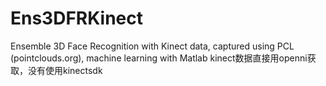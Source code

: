 # Ens3DFRKinect
Ensemble 3D Face Recognition with Kinect data, captured using PCL (pointclouds.org), machine learning with Matlab
kinect数据直接用openni获取，没有使用kinectsdk
